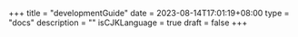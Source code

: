 +++
title = "developmentGuide"
date = 2023-08-14T17:01:19+08:00
type = "docs"
description = ""
isCJKLanguage = true
draft = false
+++